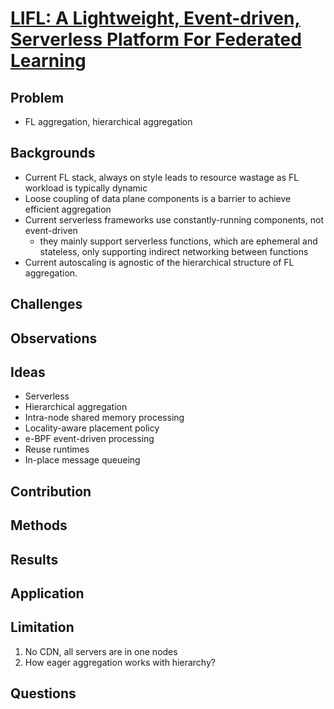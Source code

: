 # [LIFL: A Lightweight, Event-driven, Serverless Platform For Federated Learning ](link)
## Problem
- FL aggregation, hierarchical aggregation
## Backgrounds
- Current FL stack, always on style leads to resource wastage as FL workload is typically dynamic
- Loose coupling of data plane components is a barrier to achieve efficient aggregation
- Current serverless frameworks use constantly-running components, not event-driven
    - they mainly support serverless functions, which are ephemeral and stateless, only supporting indirect networking 
    between functions
- Current autoscaling is agnostic of the hierarchical structure of FL aggregation.
## Challenges


## Observations

## Ideas
- Serverless
- Hierarchical aggregation
- Intra-node shared memory processing
- Locality-aware placement policy
- e-BPF event-driven processing
- Reuse runtimes
- In-place message queueing
## Contribution

## Methods

## Results

## Application

## Limitation
1. No CDN, all servers are in one nodes
2. How eager aggregation works with hierarchy?
## Questions